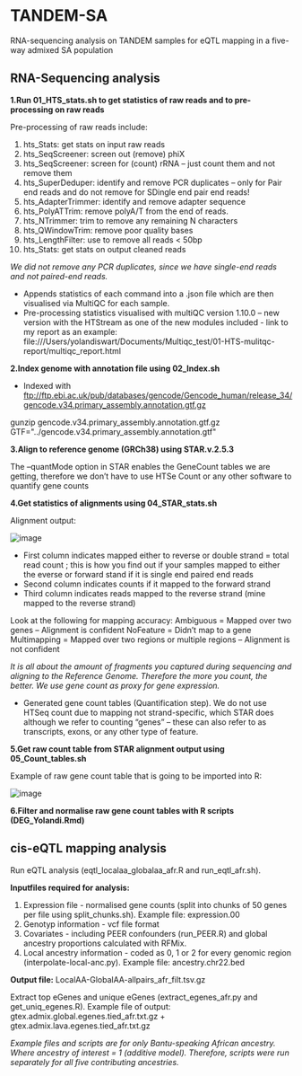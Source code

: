 # TANDEM-SA
RNA-sequencing analysis on TANDEM samples for eQTL mapping in a five-way admixed SA population

## RNA-Sequencing analysis 

**1.Run 01_HTS_stats.sh to get statistics of raw reads and to pre-processing on raw reads**

Pre-processing of raw reads include:
1.	hts_Stats: get stats on input raw reads
2.	hts_SeqScreener: screen out (remove) phiX
3.	hts_SeqScreener: screen for (count) rRNA – just count them and not remove them 
4.	hts_SuperDeduper: identify and remove PCR duplicates – only for Pair end reads and do not remove for SDingle end pair end reads!
5.	hts_AdapterTrimmer: identify and remove adapter sequence
6.	hts_PolyATTrim: remove polyA/T from the end of reads.
7.	hts_NTrimmer: trim to remove any remaining N characters
8.	hts_QWindowTrim: remove poor quality bases
9.	hts_LengthFilter: use to remove all reads < 50bp
10.	hts_Stats: get stats on output cleaned reads

*We did not remove any PCR duplicates, since we have single-end reads and not paired-end reads.* 

- Appends statistics of each command into a .json file which are then visualised via MultiQC for each sample. 
- Pre-processing statistics visualised with multiQC version 1.10.0 – new version with the HTStream as one of the new modules included - link to my report as an example: file:///Users/yolandiswart/Documents/Multiqc_test/01-HTS-mulitqc-report/multiqc_report.html

**2.Index genome with annotation file using 02_Index.sh** 

- Indexed with ftp://ftp.ebi.ac.uk/pub/databases/gencode/Gencode_human/release_34/gencode.v34.primary_assembly.annotation.gtf.gz

gunzip gencode.v34.primary_assembly.annotation.gtf.gz
GTF="../gencode.v34.primary_assembly.annotation.gtf"

**3.Align to reference genome (GRCh38) using STAR.v.2.5.3**

The –quantMode option in STAR enables the GeneCount tables we are getting, therefore we don’t have to use HTSe Count or any other software to quantify gene counts 

**4.Get statistics of alignments using 04_STAR_stats.sh**

Alignment output: 

![image](https://user-images.githubusercontent.com/49681556/196138925-97c9dfcd-1f06-4c94-9025-c3e6cd9aca81.png)

- First column indicates mapped either to reverse or double strand = total read count ; this is how you find out if your samples mapped to either the everse or forward stand if it is single end paired end reads
- Second column indicates counts if it mapped to the forward strand
- Third column indicates reads mapped to the reverse strand (mine mapped to the reverse strand)

Look at the following for mapping accuracy: 
      Ambiguous = Mapped over two genes – Alignment is confident 
      NoFeature = Didn’t map to a gene 
      Multimapping = Mapped over two regions or multiple regions – Alignment is not confident 

*It is all about the amount of fragments you captured during sequencing and aligning to the Reference Genome. Therefore the more you count, the better. We use gene count as proxy for gene expression.*

- Generated gene count tables (Quantification step). We do not use HTSeq count due to mapping not strand-specific, which STAR does although we refer to counting “genes” – these can also refer to as transcripts, exons, or any other type of feature. 

**5.Get raw count table from STAR alignment output using 05_Count_tables.sh**

Example of raw gene count table that is going to be imported into R:

![image](https://user-images.githubusercontent.com/49681556/196139688-2e68520f-db89-4c6e-891c-329df7b80838.png)

**6.Filter and normalise raw gene count tables with R scripts (DEG_Yolandi.Rmd)**


## cis-eQTL mapping analysis

Run eQTL analysis (eqtl_localaa_globalaa_afr.R and run_eqtl_afr.sh). 

**Inputfiles required for analysis:**
1. Expression file - normalised gene counts (split into chunks of 50 genes per file using split_chunks.sh). Example file: expression.00
2. Genotyp information - vcf file format 
3. Covariates - including PEER confounders (run_PEER.R) and global ancestry proportions calculated with RFMix. 
4. Local ancestry information - coded as 0, 1 or 2 for every genomic region (interpolate-local-anc.py). Example file: ancestry.chr22.bed

**Output file:** LocalAA-GlobalAA-allpairs_afr_filt.tsv.gz

Extract top eGenes and unique eGenes (extract_egenes_afr.py and get_uniq_egenes.R). 
Example file of output: gtex.admix.global.egenes.tied_afr.txt.gz +  gtex.admix.lava.egenes.tied_afr.txt.gz


*Example files and scripts are for only Bantu-speaking African ancestry. Where ancestry of interest = 1 (additive model). Therefore, scripts were run separately for all five contributing ancestries.*
